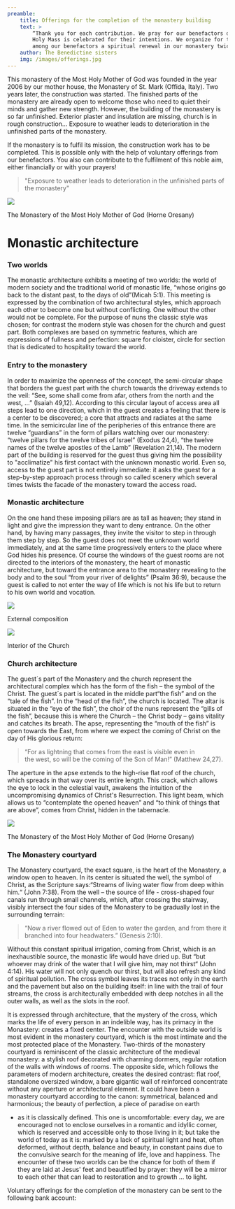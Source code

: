 ```yaml
---
preamble:
    title: Offerings for the completion of the monastery building
    text: >
        “Thank you for each contribution. We pray for our benefactors daily and once a month a
        Holy Mass is celebrated for their intentions. We organize for those who are interested
        among our benefactors a spiritual renewal in our monastery twice a year.”
    author: The Benedictine sisters
    img: /images/offerings.jpg
---
```


This monastery of the Most Holy Mother of God was founded in the year 2006 by
our mother house, the Monastery of St. Mark (Offida, Italy). Two years later,
the construction was started. The finished parts of the monastery are already
open to welcome those who need to quiet their minds and gather new strength.
However, the building of the monastery is so far unfinished. Exterior plaster
and insulation are missing, church is in rough construction… Exposure to weather
leads to deterioration in the unfinished parts of the monastery.

If the monastery is to fulfil its mission, the construction work has to be
completed. This is possible only with the help of voluntary offerings from our
benefactors. You also can contribute to the fulfilment of this noble aim, either
financially or with your prayers!

> "Exposure to weather leads to deterioration in the unfinished parts of the
> monastery"

<div class="image-full">
    <img src="/images/article01-1.jpg">
    <p>The Monastery of the Most Holy Mother of God (Horne Oresany)</p>
</div>

# Monastic architecture

### Two worlds

The monastic architecture exhibits a meeting of two worlds: the world of modern
society and the traditional world of monastic life, “whose origins go back to
the distant past, to the days of old”(Micah 5:1). This meeting is expressed by
the combination of two architectural styles, which approach each other to become
one but without conflicting. One without the other would not be complete. For
the purpose of nuns the classic style was chosen; for contrast the modern style
was chosen for the church and guest part. Both complexes are based on symmetric
features, which are expressions of fullness and perfection: square for cloister,
circle for section that is dedicated to hospitality toward the world.

### Entry to the monastery

In order to maximize the openness of the concept, the semi-circular shape that
borders the guest part with the church towards the driveway extends to the veil:
“See, some shall come from afar, others from the north and the west, …” (Isaiah
49,12). According to this circular layout of access area all steps lead to one
direction, which in the guest creates a feeling that there is a center to be
discovered; a core that attracts and radiates at the same time. In the
semicircular line of the peripheries of this entrance there are twelve
“guardians” in the form of pillars watching over our monastery: “twelve pillars
for the twelve tribes of Israel” (Exodus 24,4), “the twelve names of the twelve
apostles of the Lamb” (Revelation 21,14). The modern part of the building is
reserved for the guest thus giving him the possibility to "acclimatize" his
first contact with the unknown monastic world. Even so, access to the guest part
is not entirely immediate: it asks the guest for a step-by-step approach process
through so called scenery which several times twists the facade of the monastery
toward the access road.

### Monastic architecture

On the one hand these imposing pillars are as tall as heaven; they stand in
light and give the impression they want to deny entrance. On the other hand, by
having many passages, they invite the visitor to step in through them step by
step. So the guest does not meet the unknown world immediately, and at the same
time progressively enters to the place where God hides his presence. Of course
the windows of the guest rooms are not directed to the interiors of the
monastery, the heart of monastic architecture, but toward the entrance area to
the monastery revealing to the body and to the soul “from your river of
delights” (Psalm 36:9), because the guest is called to not enter the way of life
which is not his life but to return to his own world and vocation.

<div class="image-side-by-side">
    <div class="left">
        <img src="/images/article01-2.jpg">
        <p>External composition</p>
    </div>
    <div class="right">
        <img src="/images/article01-3.jpg">
        <p>Interior of the Church</p>
    </div>
</div>

### Church architecture

The guest´s part of the Monastery and the church represent the architectural
complex which has the form of the fish – the symbol of the Christ. The guest´s
part is located in the middle part“the fish” and on the “tale of the fish”. In
the “head of the fish”, the church is located. The altar is situated in the “eye
of the fish”, the choir of the nuns represent the “gills of the fish”, because
this is where the Church – the Christ body – gains vitality and catches its
breath. The apse, representing the “mouth of the fish” is open towards the East,
from where we expect the coming of Christ on the day of His glorious return:

> “For as lightning that comes from the east is visible even in the west, so
> will be the coming of the Son of Man!” (Matthew 24,27).

The aperture in the apse extends to the high-rise flat roof of the church, which
spreads in that way over its entire length. This crack, which allows the eye to
lock in the celestial vault, awakens the intuition of the uncompromising
dynamics of Christ&#39;s Resurrection. This light beam, which allows us to
“contemplate the opened heaven” and “to think of things that are above”, comes
from Christ, hidden in the tabernacle.

<div class="image-full">
    <img src="/images/article01-4.jpg">
    <p>The Monastery of the Most Holy Mother of God (Horne Oresany)</p>
</div>

### The Monastery courtyard

The Monastery courtyard, the exact square, is the heart of the Monastery, a
window open to heaven. In its center is situated the well, the symbol of Christ,
as the Scripture says:“Streams of living water flow from deep within him.“ (John
7:38). From the well – the source of life - cross-shaped four canals run through
small channels, which, after crossing the stairway, visibly intersect the four
sides of the Monastery to be gradually lost in the surrounding terrain: 

> “Now a river flowed out of Eden to water the garden, and from there it
> branched into four headwaters.” (Genesis 2:10).

Without this constant spiritual irrigation, coming from Christ, which is an
inexhaustible source, the monastic life would have dried up. But “but whoever
may drink of the water that I will give him, may not thirst“ (John 4:14). His
water will not only quench our thirst, but will also refresh any kind of
spiritual pollution. The cross symbol leaves its traces not only in the earth
and the pavement but also on the building itself: in line with the trail of four
streams, the cross is architecturally embedded with deep notches in all the
outer walls, as well as the slots in the roof.

It is expressed through architecture, that the mystery of the cross, which marks
the life of every person in an indelible way, has its primacy in the Monastery:
creates a fixed center. The encounter with the outside world is most evident in
the monastery courtyard, which is the most intimate and the most protected place
of the Monastery. Two-thirds of the monastery courtyard is reminiscent of the
classic architecture of the medieval monastery: a stylish roof decorated with
charming dormers, regular rotation of the walls with windows of rooms. The
opposite side, which follows the parameters of modern architecture, creates the
desired contrast: flat roof, standalone oversized window, a bare gigantic wall
of reinforced concentrate without any aperture or architectural element. It
could have been a monastery courtyard according to the canon: symmetrical,
balanced and harmonious; the beauty of perfection, a piece of paradise on earth
- as it is classically defined. This one is uncomfortable: every day, we are
encouraged not to enclose ourselves in a romantic and idyllic corner, which is
reserved and accessible only to those living in it; but take the world of today
as it is: marked by a lack of spiritual light and heat, often deformed, without
depth, balance and beauty, in constant pains due to the convulsive search for
the meaning of life, love and happiness. The encounter of these two worlds can
be the chance for both of them if they are laid at Jesus&#39; feet and
beautified by prayer: they will be a mirror to each other that can lead to
restoration and to growth ... to light.

Voluntary offerings for the completion of the monastery can be sent to the
following bank account:
